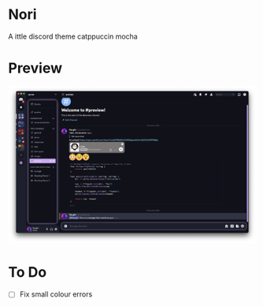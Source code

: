 # Nori
A ittle discord theme catppuccin mocha

# Preview
![preview](https://github.com/Kn4ughty/Nori/blob/1d40d6aef11d34cf98b01d02bc8324790e37f05c/NoriTheme.png)

# To Do
- [ ] Fix small colour errors

